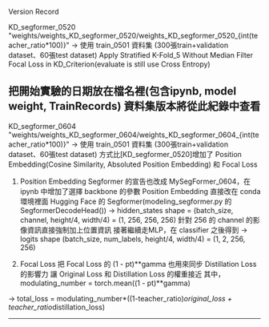 Version Record


KD_segformer_0520
"weights/weights_KD_segformer_0520/weights_KD_segformer_0520_{int(teacher_ratio*100)}"
->
使用 train_0501 資料集 (300張train+validation dataset、60張test dataset)
Apply Stratified K-Fold_5
Without Median Filter
Focal Loss in KD_Criterion(evaluate is still use Cross Entropy)

把開始實驗的日期放在檔名裡(包含ipynb, model weight, TrainRecords)
資料集版本將從此紀錄中查看
--------------------------------------------------------
KD_segformer_0604
"weights/weights_KD_segformer_0604/weights_KD_segformer_0604_{int(teacher_ratio*100)}"
->
使用 train_0501 資料集 (300張train+validation dataset、60張test dataset)
方式比[KD_segformer_0520]增加了 Position Embedding(Cosine Similarity, Absoluted Position Embedding) 和 Focal Loss

1. Position Embedding
Segformer 的宣告也改成 MySegFormer_0604，在 ipynb 中增加了選擇 backbone 的參數
Position Embedding 直接改在 conda 環境裡面 Hugging Face 的 Segformer(modeling_segformer.py 的 SegformerDecodeHead())
-> hidden_states shape = (batch_size, channel, height/4, width/4) = (1, 256, 256, 256)
針對 256 的 channel 的影像資訊直接強制加上位置資訊
接著繼續走MLP，在 classifier 之後得到
-> logits shape (batch_size, num_labels, height/4, width/4) = (1, 2, 256, 256)

2. Focal Loss
把 Focal Loss 的 (1 - pt)**gamma 也用來同步 Distillation Loss的影響力
讓 Original Loss 和 Distillation Loss 的權重接近
其中，modulating_number = torch.mean((1 - pt)**gamma)

-> total_loss = modulating_number*((1-teacher_ratio)*original_loss + teacher_ratio*distillation_loss)

--------------------------------------------------------